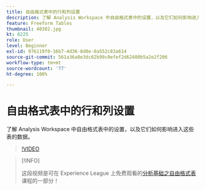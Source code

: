 ```yaml
---
title: 自由格式表中的行和列设置
description: 了解 Analysis Workspace 中自由格式表中的设置，以及它们如何影响进入这些表的数据。
feature: Freeform Tables
thumbnail: 40382.jpg
kt: 6225
role: User
level: Beginner
exl-id: 976119f0-16b7-4d36-8d0e-0a552c83a614
source-git-commit: 561a36a8e3dc62b99c0efef2d62480b5a2e2f206
workflow-type: tm+mt
source-wordcount: '77'
ht-degree: 100%

---
```


# 自由格式表中的行和列设置

了解 Analysis Workspace 中自由格式表中的设置，以及它们如何影响进入这些表的数据。

>[!VIDEO](https://video.tv.adobe.com/v/40382/?quality=12&learn=on)

>[!INFO]
>
> 这段视频是可在 Experience League 上免费观看的[分析基础之自由格式表](https://experienceleague.adobe.com/?recommended=Analytics-U-1-2020.3)课程的一部分！
